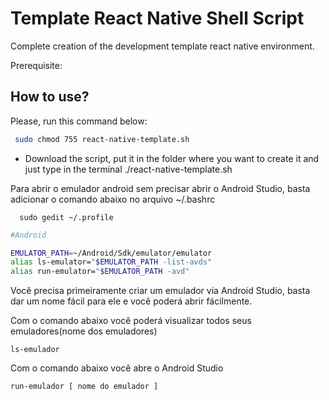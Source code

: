 # Template React Native Shell Script
Complete creation of the development template react native environment.

Prerequisite:
## How to use?

Please, run this command below:

```sh
 sudo chmod 755 react-native-template.sh
```

- Download the script, put it in the folder where you want to create it and just type in the terminal ./react-native-template.sh

Para abrir o emulador android sem precisar abrir o Android Studio, basta adicionar o comando abaixo no arquivo ~/.bashrc

```
  sudo gedit ~/.profile
```

```sh
#Android

EMULATOR_PATH=~/Android/Sdk/emulator/emulator
alias ls-emulator="$EMULATOR_PATH -list-avds"
alias run-emulator="$EMULATOR_PATH -avd"
```

Você precisa primeiramente criar um emulador via Android Studio, basta dar um nome fácil para ele e você poderá abrir fácilmente.

Com o comando abaixo você poderá visualizar todos seus emuladores(nome dos emuladores)
```
ls-emulador
```

Com o comando abaixo você abre o Android Studio

```
run-emulador [ nome do emulador ]
```
